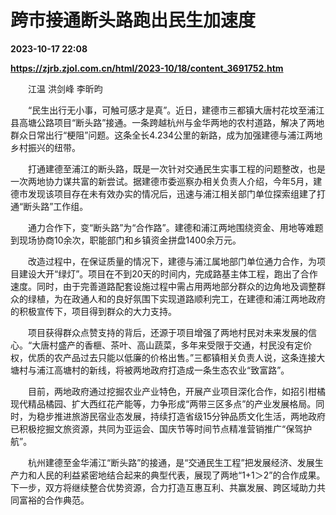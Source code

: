 # 跨市接通断头路跑出民生加速度

**2023-10-17 22:08**

**https://zjrb.zjol.com.cn/html/2023-10/18/content_3691752.htm**

　　江温 洪剑峰 李昕昀

　　“民生出行无小事，可触可感才是真”。近日，建德市三都镇大唐村花坟至浦江县高塘公路项目“断头路”接通。一条跨越杭州与金华两地的农村道路，解决了两地群众日常出行“梗阻”问题。这条全长4.234公里的新路，成为加强建德与浦江两地乡村振兴的纽带。

　　打通建德至浦江的断头路，既是一次针对交通民生实事工程的问题整改，也是一次两地协力谋共富的新尝试。据建德市委巡察办相关负责人介绍，今年5月，建德市发现该项目存在未有效办实的情况后，迅速与浦江相关部门单位探索组建了打通“断头路”工作组。

　　通力合作下，变“断头路”为“合作路”。建德和浦江两地围绕资金、用地等难题到现场协商10余次，职能部门和乡镇资金拼盘1400余万元。

　　改造过程中，在保证质量的情况下，建德与浦江属地部门单位通力合作，为项目建设大开“绿灯”。项目在不到20天的时间内，完成路基主体工程，跑出了合作速度。同时，由于完善道路配套设施过程中需占用两地部分群众的边角地及调整群众的绿植，为在政通人和的良好氛围下实现道路顺利完工，在建德和浦江两地政府的积极宣传下，项目得到群众的大力支持。

　　项目获得群众点赞支持的背后，还源于项目增强了两地村民对未来发展的信心。“大唐村盛产的香榧、茶叶、高山蔬菜，多年来受限于交通，村民没有定价权，优质的农产品过去只能以低廉的价格出售。”三都镇相关负责人说，这条连接大塘村与浦江高塘村的新线，将被两地政府打造成一条生态农业“致富路”。

　　目前，两地政府通过挖掘农业产业特色，开展产业项目深化合作，如招引柑橘现代精品橘园、扩大西红花产能等，力争形成“两带三区多点”的产业发展格局。同时，为稳步推进旅游民宿业态发展，持续打造省级15分钟品质文化生活，两地政府已积极挖掘文旅资源，共同为亚运会、国庆节等时间节点精准营销推广“保驾护航”。

　　杭州建德至金华浦江“断头路”的接通，是“交通民生工程”把发展经济、发展生产力和人民的利益紧密地结合起来的典型代表，展现了两地“1+1＞2”的合作成果。下一步，双方将继续整合优势资源，合力打造互惠互利、共赢发展、跨区域助力共同富裕的合作典范。